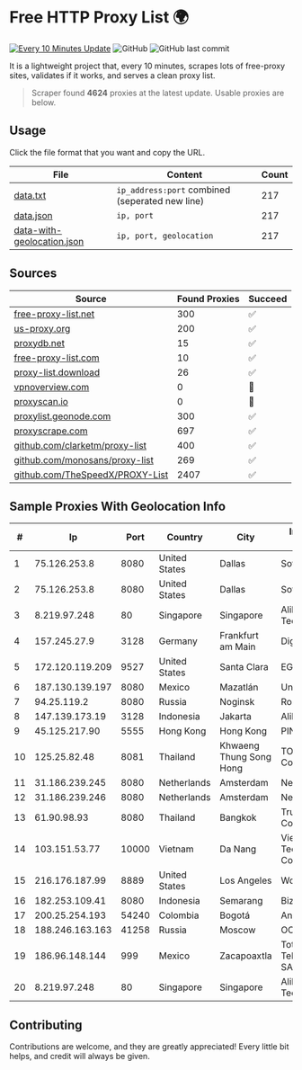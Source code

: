 
# Free HTTP Proxy List 🌍

[![Every 10 Minutes Update](https://github.com/mertguvencli/http-proxy-list/actions/workflows/main.yml/badge.svg?branch=main)](https://github.com/mertguvencli/http-proxy-list/actions/workflows/main.yml)
![GitHub](https://img.shields.io/github/license/mertguvencli/http-proxy-list)
![GitHub last commit](https://img.shields.io/github/last-commit/mertguvencli/http-proxy-list)

It is a lightweight project that, every 10 minutes, scrapes lots of free-proxy sites, validates if it works, and serves a clean proxy list.


> Scraper found **4624** proxies at the latest update. Usable proxies are below.

## Usage

Click the file format that you want and copy the URL.


|File|Content|Count|
|----|-------|-----|
|[data.txt](https://raw.githubusercontent.com/mertguvencli/http-proxy-list/main/proxy-list/data.txt)|`ip_address:port` combined (seperated new line)|217|
|[data.json](https://raw.githubusercontent.com/mertguvencli/http-proxy-list/main/proxy-list/data.json)|`ip, port`|217|
|[data-with-geolocation.json](https://raw.githubusercontent.com/mertguvencli/http-proxy-list/main/proxy-list/data-with-geolocation.json)|`ip, port, geolocation`|217|

## Sources

|Source|Found Proxies|Succeed|
|------|-------------|-------|
|[free-proxy-list.net](https://free-proxy-list.net)|300|✅|
|[us-proxy.org](https://www.us-proxy.org)|200|✅|
|[proxydb.net](http://proxydb.net)|15|✅|
|[free-proxy-list.com](https://free-proxy-list.com/?page=&port=&type%5B%5D=http&type%5B%5D=https&up_time=0&search=Search)|10|✅|
|[proxy-list.download](https://www.proxy-list.download/HTTP)|26|✅|
|[vpnoverview.com](https://vpnoverview.com/privacy/anonymous-browsing/free-proxy-servers)|0|🚫|
|[proxyscan.io](https://www.proxyscan.io)|0|🚫|
|[proxylist.geonode.com](https://proxylist.geonode.com/api/proxy-list?limit=300&page=1&sort_by=lastChecked&sort_type=desc&protocols=http,https)|300|✅|
|[proxyscrape.com](https://api.proxyscrape.com/v2/?request=displayproxies&protocol=http&timeout=10000&country=all&ssl=all&anonymity=all)|697|✅|
|[github.com/clarketm/proxy-list](https://raw.githubusercontent.com/clarketm/proxy-list/master/proxy-list-raw.txt)|400|✅|
|[github.com/monosans/proxy-list](https://raw.githubusercontent.com/monosans/proxy-list/main/proxies/http.txt)|269|✅|
|[github.com/TheSpeedX/PROXY-List](https://raw.githubusercontent.com/TheSpeedX/PROXY-List/master/http.txt)|2407|✅|


## Sample Proxies With Geolocation Info

|#|Ip|Port|Country|City|Internet Service Provider|
|-|--|----|-------|----|-------------------------|
|1|75.126.253.8|8080|United States|Dallas|SoftLayer|
|2|75.126.253.8|8080|United States|Dallas|SoftLayer|
|3|8.219.97.248|80|Singapore|Singapore|Alibaba (US) Technology Co., Ltd.|
|4|157.245.27.9|3128|Germany|Frankfurt am Main|DigitalOcean, LLC|
|5|172.120.119.209|9527|United States|Santa Clara|EGIHosting|
|6|187.130.139.197|8080|Mexico|Mazatlán|Uninet S.A. de C.V.|
|7|94.25.119.2|8080|Russia|Noginsk|Rostelecom Nets|
|8|147.139.173.19|3128|Indonesia|Jakarta|Alibaba.com LLC|
|9|45.125.217.90|5555|Hong Kong|Hong Kong|PINGNET|
|10|125.25.82.48|8081|Thailand|Khwaeng Thung Song Hong|TOT Public Company Limited|
|11|31.186.239.245|8080|Netherlands|Amsterdam|NetSkope Inc|
|12|31.186.239.246|8080|Netherlands|Amsterdam|NetSkope Inc|
|13|61.90.98.93|8080|Thailand|Bangkok|True Internet Corporation CO. Ltd.|
|14|103.151.53.77|10000|Vietnam|Da Nang|Viet Digital Technology Liability Company|
|15|216.176.187.99|8889|United States|Los Angeles|Wowrack.com|
|16|182.253.109.41|8080|Indonesia|Semarang|Biznet Metronet|
|17|200.25.254.193|54240|Colombia|Bogotá|Andinet ON Line|
|18|188.246.163.163|41258|Russia|Moscow|OOO WestCall Ltd|
|19|186.96.148.144|999|Mexico|Zacapoaxtla|Total Play Telecomunicaciones SA De CV|
|20|8.219.97.248|80|Singapore|Singapore|Alibaba (US) Technology Co., Ltd.|



## Contributing

Contributions are welcome, and they are greatly appreciated! Every
little bit helps, and credit will always be given.

